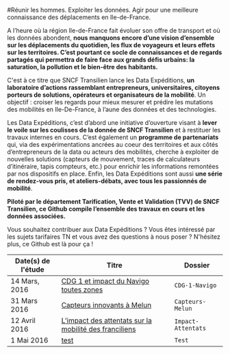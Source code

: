 #Réunir les hommes. Exploiter les données. Agir pour une meilleure connaissance des déplacements en Ile-de-France.


A l’heure où la région Ile-de-France fait évoluer son offre de transport et où les données abondent, **nous manquons encore d’une vision d’ensemble sur les déplacements du quotidien, les flux de voyageurs et leurs effets sur les territoires. C’est pourtant ce socle de connaissances et de regards partagés qui permettra de faire face aux grands défis urbains: la saturation, la pollution et le bien-être des habitants.**


C'est à ce titre que SNCF Transilien lance les Data Expéditions, **un laboratoire d’actions rassemblant entrepreneurs, universitaires, citoyens porteurs de solutions, opérateurs et organisateurs de la mobilité**. Un objectif : croiser les regards pour mieux mesurer et prédire les mutations des mobilités en Ile-De-France, à l’aune des données et des technologies.

Les Data Expéditions, c’est d’abord une initiative d’ouverture visant à **lever le voile sur les coulisses de la donnée de SNCF Transilien** et à restituer les travaux internes en cours. C’est également un **programme de partenariats** qui, via des expérimentations ancrées au coeur des territoires et aux côtés d’entrepreneurs de la data ou acteurs des mobilités, cherche à exploiter de nouvelles solutions (capteurs de mouvement, traces de calculateurs d’itinéraire, tapis compteurs, etc.) pour enrichir les informations remontées par nos dispositifs en place. Enfin, les Data Expéditions sont aussi **une série de rendez-vous pris, et ateliers-débats, avec tous les passionnés de mobilité**. 

**Piloté par le département Tarification, Vente et Validation (TVV) de SNCF Transilien, ce Github compile l’ensemble des travaux en cours et les données associées.** 

Vous souhaitez contribuer aux Data Expéditions ? Vous êtes intéressé par les sujets tarifaires TN et vous avez des questions à nous poser ? N'hésitez plus, ce Github est là pour ça !




Date(s) de l'étude | Titre | Dossier
---|---------|-------------
14 Mars, 2016 | [CDG 1 et impact du Navigo toutes zones](https://dataexpeditions.github.io/article1.html) | `CDG-1-Navigo`
31 Mars 2016 | [Capteurs innovants à Melun](https://dataexpeditions.github.io/article2.html) | `Capteurs-Melun`
12 Avril 2016 | [L’impact des attentats sur la mobilité des franciliens](https://dataexpeditions.github.io/article4.html) | `Impact-Attentats`
1 Mai 2016 | [test](https://dataexpeditions.github.io/test.html) | `Test`
